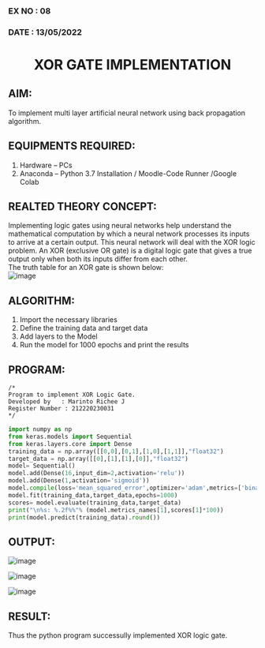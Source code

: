 ### EX NO : 08
### DATE  : 13/05/2022
# <p align="center"> XOR GATE IMPLEMENTATION </p>
## AIM:
   To implement multi layer artificial neural network using back propagation algorithm.
## EQUIPMENTS REQUIRED:
1. Hardware – PCs
2. Anaconda – Python 3.7 Installation / Moodle-Code Runner /Google Colab

## REALTED THEORY CONCEPT:
Implementing logic gates using neural networks help understand the mathematical computation by which a neural network processes its inputs to arrive at a certain output. This neural network will deal with the XOR logic problem. An XOR (exclusive OR gate) is a digital logic gate that gives a true output only when both its inputs differ from each other.
<br>The truth table for an XOR gate is shown below:<br>
![image](https://user-images.githubusercontent.com/65499285/169467988-83bcb09f-85dd-41bf-91a6-885075d4f3c5.png)

## ALGORITHM:
1. Import the necessary libraries 
2. Define the training data and target data 
3. Add layers to the Model 
4. Run the model for 1000 epochs and print the results 

## PROGRAM:
```
/*
Program to implement XOR Logic Gate.
Developed by   : Marinto Richee J
Register Number : 212220230031 
*/
```
```python
import numpy as np
from keras.models import Sequential
from keras.layers.core import Dense
training_data = np.array([[0,0],[0,1],[1,0],[1,1]],"float32")
target_data = np.array([[0],[1],[1],[0]],"float32")
model= Sequential()
model.add(Dense(16,input_dim=2,activation='relu'))
model.add(Dense(1,activation='sigmoid'))
model.compile(loss='mean_squared_error',optimizer='adam',metrics=['binary_accuracy'])
model.fit(training_data,target_data,epochs=1000)
scores= model.evaluate(training_data,target_data)
print("\n%s: %.2f%%"% (model.metrics_names[1],scores[1]*100))
print(model.predict(training_data).round())
```

## OUTPUT:
![image](https://user-images.githubusercontent.com/65499285/169468591-fe5976a0-8c59-4909-959e-96a1724cda98.png)

![image](https://user-images.githubusercontent.com/65499285/169468736-356002c7-db59-41d3-8857-0c326995e75e.png)

![image](https://user-images.githubusercontent.com/65499285/169468521-7d4a40c8-a621-4e27-8ede-b476025e01fc.png)

## RESULT:
Thus the python program successully implemented XOR logic gate.
